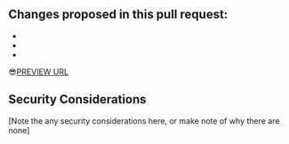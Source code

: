 ## Changes proposed in this pull request:
-
-
-

<!-- Replace "BRANCH_NAME" in the following URL before you submit this PR. -->
:sunglasses:[PREVIEW URL](https://cg-88d42ca6-59d7-47e0-9500-4dd9251360b9.app.cloud.gov/preview/cloud-gov/cg-site/BRANCH_NAME)


## Security Considerations
[Note the any security considerations here, or make note of why there are none]
